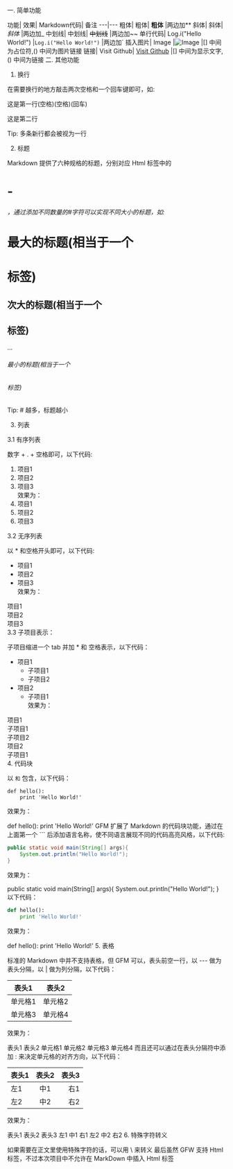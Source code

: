一. 简单功能  


功能|	效果|	Markdown代码|	备注
---|---
粗体|	粗体|	**粗体**	|两边加**
斜体|	斜体|	_斜体_	|两边加_
中划线|	中划线|	~~中划线~~	|两边加~~
单行代码|	Log.i("Hello World!")	|`Log.i("Hello World!")`	|两边加`
插入图片|	Image	|![Image](http://www.trinea.cn/rss.png)	|[] 中间为占位符,() 中间为图片链接
链接|	Visit Github|	[Visit Github](http://www.github.com)	|[] 中间为显示文字,() 中间为链接
二. 其他功能  

1. 换行  

在需要换行的地方敲击两次空格和一个回车键即可，如:  

这是第一行(空格)(空格)(回车)  

这是第二行  

Tip: 多条新行都会被视为一行  


2. 标题  

Markdown 提供了六种规格的标题，分别对应 Html 标签中的<h1>-<h6>，通过添加不同数量的#字符可以实现不同大小的标题，如:  

# 最大的标题(相当于一个<h1>标签)  

## 次大的标题(相当于一个<h2>标签)  

...  

###### 最小的标题(相当于一个<h6>标签)  

Tip: # 越多，标题越小  


3. 列表  

3.1 有序列表  

数字 + . + 空格即可，以下代码:  

1. 项目1  
2. 项目2  
3. 项目3  
效果为：
1. 项目1
2. 项目2
3. 项目3

3.2 无序列表  

以 * 和空格开头即可，以下代码:  

* 项目1  
* 项目2  
* 项目3  
效果为： 

项目1  
项目2  
项目3  
3.3 子项目表示：

子项目缩进一个 tab 并加 * 和 空格表示，以下代码：

* 项目1  
    * 子项目1  
    * 子项目2  
* 项目2  
    * 子项目1  
效果为：

项目1  
子项目1  
子项目2  
项目2  
子项目1  
4. 代码块  

以 ``` 和 ``` 包含，以下代码：


```
def hello():
    print 'Hello World!'
```
效果为：

def hello():
    print 'Hello World!'
GFM 扩展了 Markdown 的代码块功能，通过在上面第一个 ``` 后添加语言名称，使不同语言展现不同的代码高亮风格，以下代码:


```java
public static void main(String[] args){
    System.out.println("Hello World!");
}
```
效果为：

public static void main(String[] args){
    System.out.println("Hello World!");
}
以下代码：


```python
def hello():
    print 'Hello World!'
```
效果为：

def hello():
    print 'Hello World!'
5. 表格

标准的 Markdown 中并不支持表格，但 GFM 可以，表头前空一行，以 --- 做为表头分隔，以 | 做为列分隔，以下代码：

表头1|表头2
---|---
单元格1|单元格2
单元格3|单元格4
效果为：

表头1	表头2
单元格1	单元格2
单元格3	单元格4
而且还可以通过在表头分隔符中添加 : 来决定单元格的对齐方向，以下代码：

表头1|表头2|表头3
:--|:--:|--:
左1|中1|右1
左2|中2|右2
效果为：

表头1	表头2	表头3
左1	中1	右1
左2	中2	右2
6. 特殊字符转义

如果需要在正文里使用特殊字符的话，可以用 \ 来转义
最后虽然 GFW 支持 Html 标签，不过本次项目中不允许在 MarkDown 中插入 Html 标签
